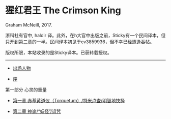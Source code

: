 # 猩红君王 The Crimson King

Graham McNeill, 2017.

浙科社有官中, haldir 译。此外，在h大官中出版之前，Sticky有一个民间译本，但只开到第二章的一半。民间译本初见于cv3859936，但不幸已经遭逢吞帖。

版权所限，本站收录的是Sticky译本。已获转载授权。

---

- [出场人物](DramatisPersonae.md)

- [序](chpt0.md)

第一部分 心灵的重量

- [第一章 赤基黄道仪（Torquetum）/特米卢查/明智地抉择](chpt1.md)
  
- [第二章 神谕/“妖怪”/诅咒](chpt2.md)
